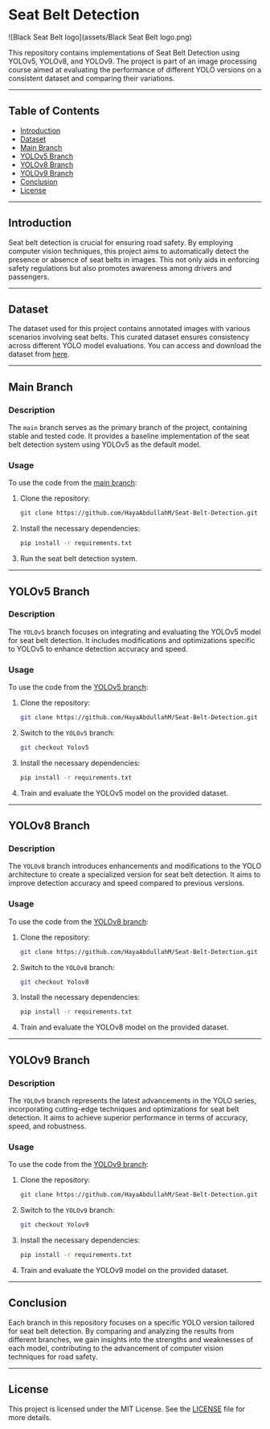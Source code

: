 
# Seat Belt Detection

![Black Seat Belt logo](assets/Black Seat Belt logo.png)



This repository contains implementations of Seat Belt Detection using YOLOv5, YOLOv8, and YOLOv9. The project is part of an image processing course aimed at evaluating the performance of different YOLO versions on a consistent dataset and comparing their variations.

---

## Table of Contents

- [Introduction](#introduction)
- [Dataset](#dataset)
- [Main Branch](#main-branch)
- [YOLOv5 Branch](#yolov5-branch)
- [YOLOv8 Branch](#yolov8-branch)
- [YOLOv9 Branch](#yolov9-branch)
- [Conclusion](#conclusion)
- [License](#license)

---

## Introduction

Seat belt detection is crucial for ensuring road safety. By employing computer vision techniques, this project aims to automatically detect the presence or absence of seat belts in images. This not only aids in enforcing safety regulations but also promotes awareness among drivers and passengers.

---

## Dataset

The dataset used for this project contains annotated images with various scenarios involving seat belts. This curated dataset ensures consistency across different YOLO model evaluations. You can access and download the dataset from [here](https://universe.roboflow.com/fay-regu8/seat_belt-iauiy).

---

## Main Branch

### Description

The `main` branch serves as the primary branch of the project, containing stable and tested code. It provides a baseline implementation of the seat belt detection system using YOLOv5 as the default model.

### Usage

To use the code from the [main branch](https://github.com/HayaAbdullahM/Seat-Belt-Detection/tree/main):

1. Clone the repository:
   ```bash
   git clone https://github.com/HayaAbdullahM/Seat-Belt-Detection.git
   ```

2. Install the necessary dependencies:
   ```bash
   pip install -r requirements.txt
   ```

3. Run the seat belt detection system.

---

## YOLOv5 Branch

### Description

The `YOLOv5` branch focuses on integrating and evaluating the YOLOv5 model for seat belt detection. It includes modifications and optimizations specific to YOLOv5 to enhance detection accuracy and speed.

### Usage

To use the code from the [YOLOv5 branch](https://github.com/HayaAbdullahM/Seat-Belt-Detection/tree/Yolov5):

1. Clone the repository:
   ```bash
   git clone https://github.com/HayaAbdullahM/Seat-Belt-Detection.git
   ```

2. Switch to the `YOLOv5` branch:
   ```bash
   git checkout Yolov5
   ```

3. Install the necessary dependencies:
   ```bash
   pip install -r requirements.txt
   ```

4. Train and evaluate the YOLOv5 model on the provided dataset.

---

## YOLOv8 Branch

### Description

The `YOLOv8` branch introduces enhancements and modifications to the YOLO architecture to create a specialized version for seat belt detection. It aims to improve detection accuracy and speed compared to previous versions.

### Usage

To use the code from the [YOLOv8 branch](https://github.com/HayaAbdullahM/Seat-Belt-Detection/tree/Yolov8):

1. Clone the repository:
   ```bash
   git clone https://github.com/HayaAbdullahM/Seat-Belt-Detection.git
   ```

2. Switch to the `YOLOv8` branch:
   ```bash
   git checkout Yolov8
   ```

3. Install the necessary dependencies:
   ```bash
   pip install -r requirements.txt
   ```

4. Train and evaluate the YOLOv8 model on the provided dataset.

---

## YOLOv9 Branch

### Description

The `YOLOv9` branch represents the latest advancements in the YOLO series, incorporating cutting-edge techniques and optimizations for seat belt detection. It aims to achieve superior performance in terms of accuracy, speed, and robustness.

### Usage

To use the code from the [YOLOv9 branch](https://github.com/HayaAbdullahM/Seat-Belt-Detection/tree/Yolov9):

1. Clone the repository:
   ```bash
   git clone https://github.com/HayaAbdullahM/Seat-Belt-Detection.git
   ```

2. Switch to the `YOLOv9` branch:
   ```bash
   git checkout Yolov9
   ```

3. Install the necessary dependencies:
   ```bash
   pip install -r requirements.txt
   ```

4. Train and evaluate the YOLOv9 model on the provided dataset.

---

## Conclusion

Each branch in this repository focuses on a specific YOLO version tailored for seat belt detection. By comparing and analyzing the results from different branches, we gain insights into the strengths and weaknesses of each model, contributing to the advancement of computer vision techniques for road safety.

---

## License

This project is licensed under the MIT License. See the [LICENSE](LICENSE) file for more details.




